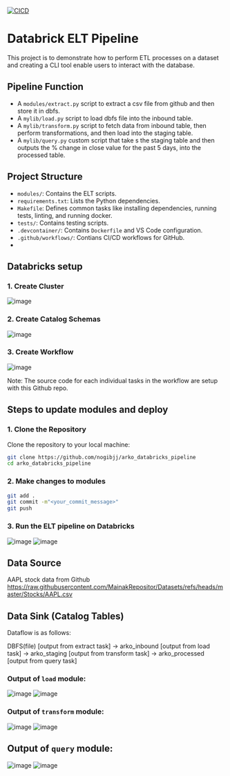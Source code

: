 [![CICD](https://github.com/nogibjj/arko_databricks_pipeline/actions/workflows/CICD.yml/badge.svg)](https://github.com/nogibjj/arko_databricks_pipeline/actions/workflows/CICD.yml)

# Databrick ELT Pipeline

This project is to demonstrate how to perform ETL processes on a dataset and creating a CLI tool enable users to interact with the database.

## Pipeline Function
- A `modules/extract.py` script to extract a csv file from github and then store it in dbfs.
- A `mylib/load.py` script to load dbfs file into the inbound table.
- A `mylib/transform.py` script to fetch data from inbound table, then perform transformations, and then load into the staging table.
- A `mylib/query.py` custom script that take s the staging table and then outputs the % change in close value for the past 5 days, into the processed table.


## Project Structure

- `modules/`: Contains the ELT scripts.
- `requirements.txt`: Lists the Python dependencies.
- `Makefile`: Defines common tasks like installing dependencies, running tests, linting, and running docker.
- `tests/`: Contains testing scripts.
- `.devcontainer/`: Contains `Dockerfile` and VS Code configuration.
- `.github/workflows/`: Contians CI/CD workflows for GitHub.
- 

## Databricks setup
### 1. Create Cluster
![image](https://github.com/user-attachments/assets/31f347d4-916d-4341-a46c-0211b162672b)

### 2. Create Catalog Schemas
![image](https://github.com/user-attachments/assets/6eaa8aa6-e4b3-4d81-80bc-b53fed46eec7)


### 3. Create Workflow
![image](https://github.com/user-attachments/assets/b8edfe08-4c1d-44e6-994f-a8040db678bf)

Note: The source code for each individual tasks in the workflow are setup with this Github repo.


## Steps to update modules and deploy
### 1. Clone the Repository

Clone the repository to your local machine:

```bash
git clone https://github.com/nogibjj/arko_databricks_pipeline
cd arko_databricks_pipeline
```

### 2. Make changes to modules

```bash
git add .
git commit -m"<your_commit_message>"
git push
```

### 3. Run the ELT pipeline on Databricks
![image](https://github.com/user-attachments/assets/71fd04b7-8120-4311-8be5-60e02bbd35df)
![image](https://github.com/user-attachments/assets/ab467d98-fab7-4923-949f-5521ebb83420)

## Data Source
AAPL stock data from Github
https://raw.githubusercontent.com/MainakRepositor/Datasets/refs/heads/master/Stocks/AAPL.csv

## Data Sink (Catalog Tables)

Dataflow is as follows:

DBFS(file) [output from extract task] -> arko_inbound [output from load task] -> arko_staging [output from transform task] -> arko_processed [output from query task]

### Output of `load` module:
![image](https://github.com/user-attachments/assets/ae543b00-de24-4dfb-ba57-4e8fa73434f8)
![image](https://github.com/user-attachments/assets/ab9fa013-ab86-45e4-9778-9c02df0d2a58)

### Output of `transform` module:
![image](https://github.com/user-attachments/assets/48c46829-7e70-4a70-91e6-620db556137d)
![image](https://github.com/user-attachments/assets/db9ef583-2932-4b4b-8c5a-27508c23cc2f)

## Output of `query` module:
![image](https://github.com/user-attachments/assets/eb0f01eb-618d-4d7a-8949-11bbd77a3889)
![image](https://github.com/user-attachments/assets/8427a751-c7bf-437c-9099-9ba14248fe77)











